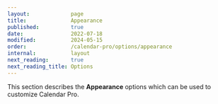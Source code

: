 ```yaml
---
layout:             page
title:              Appearance 
published:          true
date:               2022-07-18
modified:           2024-05-15
order:              /calendar-pro/options/appearance
internal:           layout
next_reading:       true
next_reading_title: Options
---
```


This section describes the **Appearance** options which can be used to customize Calendar Pro.